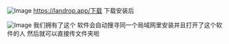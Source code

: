 ![Image](https://github.com/user-attachments/assets/4ca26957-054b-48a0-a30f-0a4709d0bf01)
https://landrop.app/下载 
下载安装后

![Image](https://github.com/user-attachments/assets/512abab1-40f1-4559-9298-bfadf0b0925a)
我们拥有了这个
软件会自动搜寻同一个局域网里安装并且打开了这个软件的人
然后就可以直接传文件夹啦